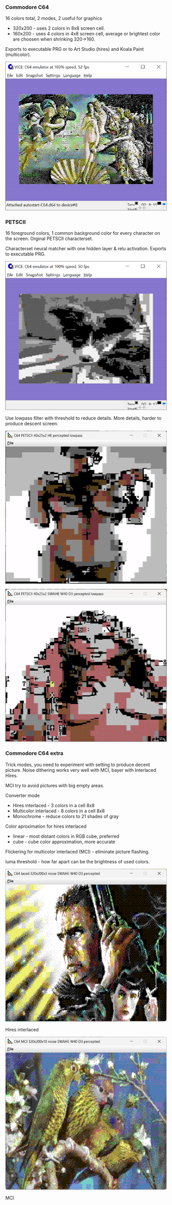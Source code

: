 ### Commodore C64

16 colors total, 2 modes, 2 useful for graphics

* 320x200 - uses 2 colors in 8x8 screen cell.
* 160x200 - uses 4 colors in 4x8 screen cell, average or brightest color are choosen when shrinking 320->160.

Exports to executable PRG or to Art Studio (hires) and Koala Paint (multicolor).

![Hires](venusC64.png)

### PETSCII

16 foreground colors, 1 common background color for every character on the screen. Orginal PETSCII characterset.

Characterset neural matcher with one hidden layer & relu activation. Exports to executable PRG.

![Petscii](petscii.png)

Use lowpass filter with threshold to reduce details. More details, harder to produce descent screen.

![Petscii](petscii1.png)

![Petscii](petscii2.png)

### Commodore C64 extra

Trick modes, you need to experiment with setting to produce decent picture. Noise dithering works very well with MCI, bayer with Interlaced Hires.

MCI try to avoid pictures with big empty areas.

Converter mode

* Hires interlaced - 3 colors in a cell 8x8
* Multicolor interlaced - 8 colors in a cell 8x8
* Monochrome - reduce colors to 21 shades of gray

Color aproximation for hires interlaced

* linear - most distant colors in RGB cube, preferred
* cube - cube color approximation, more accurate

Flickering for multicolor interlaced (MCI) - eliminate picture flashing.

luma threshold - how far apart can be the brightness of used colors.

![C64Extra](C64Extra.png)

Hires interlaced

![C64ExtraMCI](C64ExtraMCI.png)

MCI 

